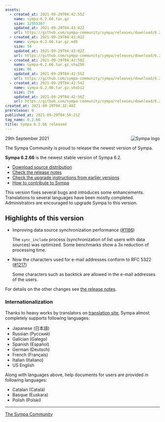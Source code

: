 ```yaml
---
assets:
  - created_at: 2021-09-29T04:42:55Z
    name: sympa-6.2.66.tar.gz
    size: 12955367
    updated_at: 2021-09-29T04:43:02Z
    url: https://github.com/sympa-community/sympa/releases/download/6.2.66/sympa-6.2.66.tar.gz
  - created_at: 2021-09-29T04:43:02Z
    name: sympa-6.2.66.tar.gz.md5
    size: 54
    updated_at: 2021-09-29T04:43:02Z
    url: https://github.com/sympa-community/sympa/releases/download/6.2.66/sympa-6.2.66.tar.gz.md5
  - created_at: 2021-09-29T04:42:50Z
    name: sympa-6.2.66.tar.gz.sha256
    size: 86
    updated_at: 2021-09-29T04:42:55Z
    url: https://github.com/sympa-community/sympa/releases/download/6.2.66/sympa-6.2.66.tar.gz.sha256
  - created_at: 2021-09-29T04:42:54Z
    name: sympa-6.2.66.tar.gz.sha512
    size: 158
    updated_at: 2021-09-29T04:42:56Z
    url: https://github.com/sympa-community/sympa/releases/download/6.2.66/sympa-6.2.66.tar.gz.sha512
created_at: 2021-09-29T04:32:48Z
prerelease: 0
published_at: 2021-09-29T04:50:21Z
tag_name: 6.2.66
title: Sympa 6.2.66 released
---
```


<img align="right" src="https://www.sympa.org/_media/logos/old/sympa_multi_150x121.png" title="Sympa logo"/> 29th September 2021

The Sympa Community is proud to release the newest version of Sympa.

**Sympa 6.2.66** is the newest stable version of Sympa 6.2.

  - [Download source distribution](https://github.com/sympa-community/sympa/releases/download/6.2.66/sympa-6.2.66.tar.gz)
  - [Check the release notes](https://github.com/sympa-community/sympa/blob/6.2.66/NEWS.md)
  - [Check the upgrade instructions from earlier versions](https://sympa-community.github.io/manual/upgrade/notes.html)
  - [How to contribute to Sympa](https://github.com/sympa-community/sympa/blob/6.2.66/CONTRIBUTING.md)

This version fixes several bugs and introduces some enhancements.  Translations to several languages have been mostly completed.  Administrators are encouraged to upgrade Sympa to this version.

Highlights of this version
--------------------------

  * Improving data source synchronization performance ([\#1186](https://github.com/sympa-community/sympa/issues/1186))

    The `sync_include` process (synchronization of list users with data sources) was optimized. Some benchmarks show a 3x reduction of processing time.

  * Now the characters used for e-mail addresses conform to RFC 5322 ([#1217](https://github.com/sympa-community/sympa/issues/1217))

    Some characters such as backtick are allowed in the e-mail addresses of the users.

For details on the other changes see [the release notes](https://github.com/sympa-community/sympa/blob/6.2.66/NEWS.md).

### Internationalization

Thanks to heavy works by translators on [translation site](https://translate.sympa.org), Sympa almost completely supports following languages:

  * Japanese (日本語)
  * Russian (Русский)
  * Galician (Galego)
  * Spanish (Español)
  * German (Deutsch)
  * French (Français)
  * Italian (Italiano)
  * US English

Along with languages above, help documents for users are provided in following languages:

  * Catalan (Català)
  * Basque (Euskara)
  * Polish (Polski)

----

[The Sympa Community](https://github.com/sympa-community)
